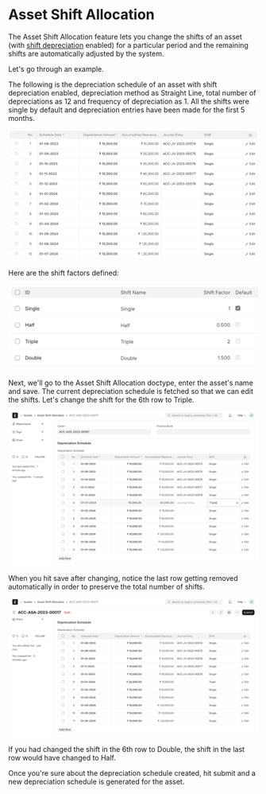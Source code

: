 
# Asset Shift Allocation



The Asset Shift Allocation feature lets you change the shifts of an asset (with [shift depreciation](https://docs.erpnext.com/docs/user/manual/en/asset-asset#3-1-depreciation:~:text=Depreciate%20based%20on%20shifts) enabled) for a particular period and the remaining shifts are automatically adjusted by the system.

Let's go through an example.

The following is the depreciation schedule of an asset with shift depreciation enabled, depreciation method as Straight Line, total number of depreciations as 12 and frequency of depreciation as 1. All the shifts were single by default and depreciation entries have been made for the first 5 months.

![](/files/00creuc.png)![]()

Here are the shift factors defined:

![](/files/WXQYhRA.png)![]()  


Next, we'll go to the Asset Shift Allocation doctype, enter the asset's name and save. The current depreciation schedule is fetched so that we can edit the shifts. Let's change the shift for the 6th row to Triple.

![](/files/HZDN3lo.png)![]()  


When you hit save after changing, notice the last row getting removed automatically in order to preserve the total number of shifts.

![](/files/RgfAzrs.png)![]()  


If you had changed the shift in the 6th row to Double, the shift in the last row would have changed to Half.

Once you're sure about the depreciation schedule created, hit submit and a new depreciation schedule is generated for the asset.




